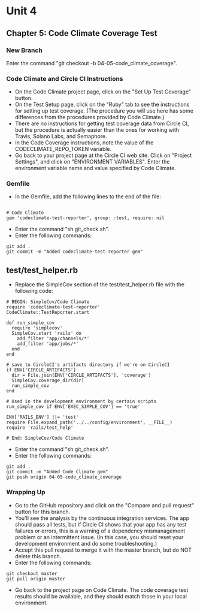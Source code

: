 # Unit 4
## Chapter 5: Code Climate Coverage Test

### New Branch
Enter the command "git checkout -b 04-05-code_climate_coverage".

### Code Climate and Circle CI Instructions
* On the Code Climate project page, click on the "Set Up Test Coverage" button.
* On the Test Setup page, click on the "Ruby" tab to see the instructions for setting up test coverage.  (The procedure you will use here has some differences from the procedures provided by Code Climate.)
* There are no instructions for getting test coverage data from Circle CI, but the procedure is actually easier than the ones for working with Travis, Solano Labs, and Semaphore.
* In the Code Coverage instructions, note the value of the CODECLIMATE_REPO_TOKEN variable.
* Go back to your project page at the Circle CI web site. Click on "Project Settings", and click on "ENVIRONMENT VARIABLES". Enter the environment variable name and value specified by Code Climate.

### Gemfile
* In the Gemfile, add the following lines to the end of the file:
``` 

# Code Climate
gem 'codeclimate-test-reporter', group: :test, require: nil
```
* Enter the command "sh git_check.sh".
* Enter the following commands:
```
git add .
git commit -m "Added codeclimate-test-reporter gem"
```
## test/test_helper.rb
* Replace the SimpleCov section of the test/test_helper.rb file with the following code:
```
# BEGIN: SimpleCov/Code Climate
require 'codeclimate-test-reporter'
CodeClimate::TestReporter.start

def run_simple_cov
  require 'simplecov'
  SimpleCov.start 'rails' do
    add_filter 'app/channels/*'
    add_filter 'app/jobs/*'
  end
end

# save to CircleCI's artifacts directory if we're on CircleCI
if ENV['CIRCLE_ARTIFACTS']
  dir = File.join(ENV['CIRCLE_ARTIFACTS'], 'coverage')
  SimpleCov.coverage_dir(dir)
  run_simple_cov
end

# Used in the development environment by certain scripts
run_simple_cov if ENV['EXEC_SIMPLE_COV'] == 'true'

ENV['RAILS_ENV'] ||= 'test'
require File.expand_path('../../config/environment', __FILE__)
require 'rails/test_help'

# End: SimpleCov/Code Climate
```
* Enter the command "sh git_check.sh".
* Enter the following commands:
```
git add .
git commit -m "Added Code Climate gem"
git push origin 04-05-code_climate_coverage
```
### Wrapping Up
* Go to the GitHub repository and click on the "Compare and pull request" button for this branch.
* You'll see the analysis by the continuous integration services.  The app should pass all tests, but if Circle CI shows that your app has any test failures or errors, this is a warning of a dependency mismanagement problem or an intermittent issue.  (In this case, you should reset your development environment and do some troubleshooting.)
* Accept this pull request to merge it with the master branch, but do NOT delete this branch.
* Enter the following commands:
```
git checkout master
git pull origin master
```
* Go back to the project page on Code Climate.  The code coverage test results should be available, and they should match those in your local environment.
